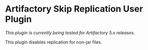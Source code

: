 Artifactory Skip Replication User Plugin
========================================

*This plugin is currently being tested for Artifactory 5.x releases.*

This plugin disables replication for non-jar files.